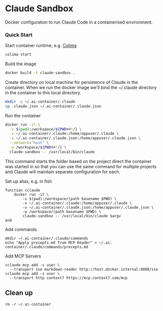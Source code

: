 # Claude Sandbox

Docker configuration to run Claude Code in a containerised environment.

### Quick Start

Start container runtime, e.g. [Colima](https://github.com/abiosoft/colima)

```sh
colima start
```

Build the image

```sh
docker build -t claude-sandbox .
```

Create directory on local machine for persistence of Claude in the container.
When we run the docker image we'll bind the ~/.claude directory in the container
to this local directory.

```sh
mkdir -p ~/.ai-container/.claude
cp .claude.json ~/.ai-container/.claude.json
```

Run the container

```sh
docker run -it \
  -v $(pwd):/workspace/${PWD##*/} \
  -v ~/.ai-container/.claude:/home/appuser/.claude \
  -v ~/.ai-container/.claude.json:/home/appuser/.claude.json \
  --network="host" \
  -w /workspace/${PWD##*/} \
  claude-sandbox -- /usr/local/bin/claude
```

This command starts the folder based on the project direct the container was
started in so that you can use the same command for multiple projects and Claude
will maintain separate configuration for each.

Set up alias, e.g. in fish

```fish
function cclaude
    docker run -it \
        -v $(pwd):/workspace/(path basename $PWD) \
        -v ~/.ai-container/.claude:/home/appuser/.claude \
        -v ~/.ai-container/.claude.json:/home/appuser/.claude.json \
        -w /workspace/(path basename $PWD) \
        claude-sandbox -- /usr/local/bin/claude $argv
end

```

Add commands

```
mkdir ~/.ai-container/.claude/commands
echo "Apply precepts.md from MCP Reader" > ~/.ai-container/.claude/commands/precepts.md
```

Add MCP Servers

```
cclaude mcp add -s user \
  --transport sse markdown-reader http://host.docker.internal:8080/sse
cclaude mcp add -s user \
  --transport http context7 https://mcp.context7.com/mcp
```

## Clean up

```
rm -r ~/.ai-container
```
